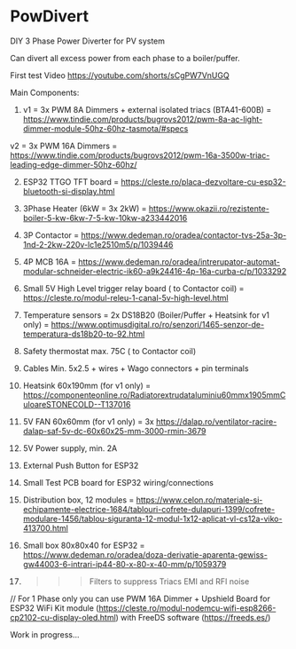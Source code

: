 # PowDivert
DIY 3 Phase Power Diverter for PV system

Can divert all excess power from each phase to a boiler/puffer.

First test Video
https://youtube.com/shorts/sCgPW7VnUGQ

Main Components:

1) v1 = 3x PWM 8A Dimmers + external isolated triacs (BTA41-600B) = https://www.tindie.com/products/bugrovs2012/pwm-8a-ac-light-dimmer-module-50hz-60hz-tasmota/#specs

v2 = 3x PWM 16A Dimmers = https://www.tindie.com/products/bugrovs2012/pwm-16a-3500w-triac-leading-edge-dimmer-50hz-60hz/

2) ESP32 TTGO TFT board = https://cleste.ro/placa-dezvoltare-cu-esp32-bluetooth-si-display.html

3) 3Phase Heater (6kW = 3x 2kW) = https://www.okazii.ro/rezistente-boiler-5-kw-6kw-7-5-kw-10kw-a233442016 

4) 3P Contactor = https://www.dedeman.ro/oradea/contactor-tvs-25a-3p-1nd-2-2kw-220v-lc1e2510m5/p/1039446

5) 4P MCB 16A = https://www.dedeman.ro/oradea/intrerupator-automat-modular-schneider-electric-ik60-a9k24416-4p-16a-curba-c/p/1033292

6) Small 5V High Level trigger relay board ( to Contactor coil) = https://cleste.ro/modul-releu-1-canal-5v-high-level.html

7) Temperature sensors = 2x DS18B20 (Boiler/Puffer + Heatsink for v1 only) = https://www.optimusdigital.ro/ro/senzori/1465-senzor-de-temperatura-ds18b20-to-92.html

8) Safety thermostat max. 75C ( to Contactor coil)

9) Cables Min. 5x2.5 + wires + Wago connectors + pin terminals

10) Heatsink 60x190mm (for v1 only) = https://componenteonline.ro/Radiatorextrudataluminiu60mmx1905mmCuloareSTONECOLD--T137016 

11) 5V FAN 60x60mm (for v1 only) = 3x https://dalap.ro/ventilator-racire-dalap-saf-5v-dc-60x60x25-mm-3000-rmin-3679

12) 5V Power supply, min. 2A

13) External Push Button for ESP32

14) Small Test PCB board for ESP32 wiring/connections

15) Distribution box, 12 modules = https://www.celon.ro/materiale-si-echipamente-electrice-1684/tablouri-cofrete-dulapuri-1399/cofrete-modulare-1456/tablou-siguranta-12-modul-1x12-aplicat-vl-cs12a-viko-413700.html

16) Small box 80x80x40 for ESP32 = https://www.dedeman.ro/oradea/doza-derivatie-aparenta-gewiss-gw44003-6-intrari-ip44-80-x-80-x-40-mm/p/1059379

17) >>> Filters to suppress Triacs EMI and RFI noise 

// For 1 Phase only you can use PWM 16A Dimmer + Upshield Board for ESP32 WiFi Kit module (https://cleste.ro/modul-nodemcu-wifi-esp8266-cp2102-cu-display-oled.html) with FreeDS software (https://freeds.es/)

Work in progress...
